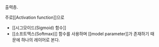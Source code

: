 출력층.

주로[[Activation function]]으로 
- [[시그모이드(Sigmoid) 함수]]
- [[소프트맥스(Softmax)]]
함수를 사용하며
[[model parameter]]가 존재하기 때문에 하나의 레이어로 본다.